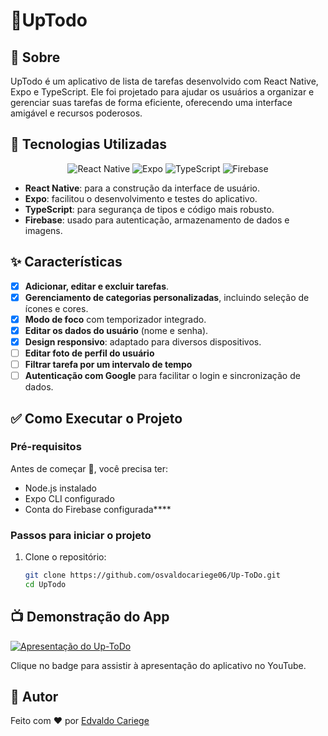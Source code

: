

# 📱UpTodo

## 🎯 Sobre
UpTodo é um aplicativo de lista de tarefas desenvolvido com React Native, Expo e TypeScript. Ele foi projetado para ajudar os usuários a organizar e gerenciar suas tarefas de forma eficiente, oferecendo uma interface amigável e recursos poderosos.


## 🚀 Tecnologias Utilizadas

<p align="center">
  <img src="https://img.shields.io/badge/React%20Native-20232A?style=for-the-badge&logo=react&logoColor=61DAFB" alt="React Native" />
  <img src="https://img.shields.io/badge/Expo-1B1F23?style=for-the-badge&logo=expo&logoColor=white" alt="Expo" />
  <img src="https://img.shields.io/badge/TypeScript-007ACC?style=for-the-badge&logo=typescript&logoColor=white" alt="TypeScript" />
  <img src="https://img.shields.io/badge/Firebase-FFCA28?style=for-the-badge&logo=firebase&logoColor=black" alt="Firebase" />
</p>


- **React Native**: para a construção da interface de usuário.
- **Expo**: facilitou o desenvolvimento e testes do aplicativo.
- **TypeScript**: para segurança de tipos e código mais robusto.
- **Firebase**: usado para autenticação, armazenamento de dados e imagens.

## ✨ Características

- [x] **Adicionar, editar e excluir tarefas**.
- [x] **Gerenciamento de categorias personalizadas**, incluindo seleção de ícones e cores.
- [x] **Modo de foco** com temporizador integrado.
- [x] **Editar os dados do usuário** (nome e senha).
- [x] **Design responsivo**: adaptado para diversos dispositivos.
- [ ] **Editar foto de perfil do usuário**
- [ ] **Filtrar tarefa por um intervalo de tempo**
- [ ] **Autenticação com Google** para facilitar o login e sincronização de dados.

## ✅ Como Executar o Projeto

### Pré-requisitos
Antes de começar 🏁, você precisa ter:

- Node.js instalado
- Expo CLI configurado
- Conta do Firebase configurada****

### Passos para iniciar o projeto

1. Clone o repositório:
   ```bash
   git clone https://github.com/osvaldocariege06/Up-ToDo.git
   cd UpTodo

## 📺 Demonstração do App

[![Apresentação do Up-ToDo](https://img.shields.io/badge/YouTube-Video-red?logo=youtube&logoColor=white)](https://youtu.be/Mj4z3d6k9mQ?si=uS7py02kry3J8jaX)

Clique no badge para assistir à apresentação do aplicativo no YouTube.


## 📝 Autor
 Feito com ❤️ por [Edvaldo Cariege](https://github.com/osvaldocariege06)
